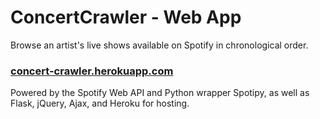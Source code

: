 # ConcertCrawler - Web App

Browse an artist's live shows available on Spotify in chronological order.

### [concert-crawler.herokuapp.com](https://concert-crawler.herokuapp.com/)

Powered by the Spotify Web API and Python wrapper Spotipy, as well as Flask, jQuery, Ajax, and Heroku for hosting.
